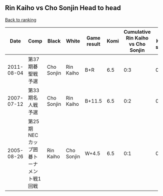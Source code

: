 ## Rin Kaiho vs Cho Sonjin Head to head

[Back to ranking](../../index.md)




| **Date** | **Comp** | **Black** | **White** | **Game result** | **Komi** | **Cumulative Rin Kaiho vs Cho Sonjin** | **Rin Kaiho streak** | **Cho Sonjin streak** | 
| --- | --- | --- | --- | --- | --- | --- | --- | --- |
| 2011-08-04 | 第37期碁聖戦予選 | Cho Sonjin | Rin Kaiho | B+R | 6.5 | 0:3 | 0 | 3 | 
| 2007-07-12 | 第33期名人戦予選 | Cho Sonjin | Rin Kaiho | B+11.5 | 6.5 | 0:2 | 0 | 2 | 
| 2005-08-26 | 第25期NECカップ囲碁トーナメント戦1回戦 | Rin Kaiho | Cho Sonjin | W+4.5 | 6.5 | 0:1 | 0 | 1 |




